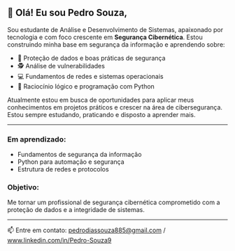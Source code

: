 ## 👋 Olá! Eu sou Pedro Souza,

Sou estudante de Análise e Desenvolvimento de Sistemas, apaixonado por tecnologia e com foco crescente em **Segurança Cibernética**. Estou construindo minha base em segurança da informação e aprendendo sobre:

- 🔐 Proteção de dados e boas práticas de segurança
- 🕵️ Análise de vulnerabilidades
- 💻 Fundamentos de redes e sistemas operacionais
- 🧠 Raciocínio lógico e programação com Python

Atualmente estou em busca de oportunidades para aplicar meus conhecimentos em projetos práticos e crescer na área de cibersegurança. Estou sempre estudando, praticando e disposto a aprender mais.

---

### Em aprendizado:
- Fundamentos de segurança da informação
- Python para automação e segurança
- Estrutura de redes e protocolos

### Objetivo:
Me tornar um profissional de segurança cibernética comprometido com a proteção de dados e a integridade de sistemas.

---

📫 Entre em contato: pedrodiassouza885@gmail.com / www.linkedin.com/in/Pedro-Souza9

